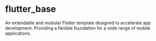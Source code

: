 # flutter_base

An extendable and modular Flutter template designed to accelerate app development. Providing a flexible foundation for a wide range of mobile applications.
